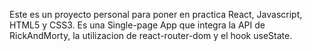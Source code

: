 Este es un proyecto personal para poner en practica React, Javascript, HTML5 y CSS3. Es una Single-page App que integra la API de RickAndMorty, la utilizacion de react-router-dom y el hook useState. 
